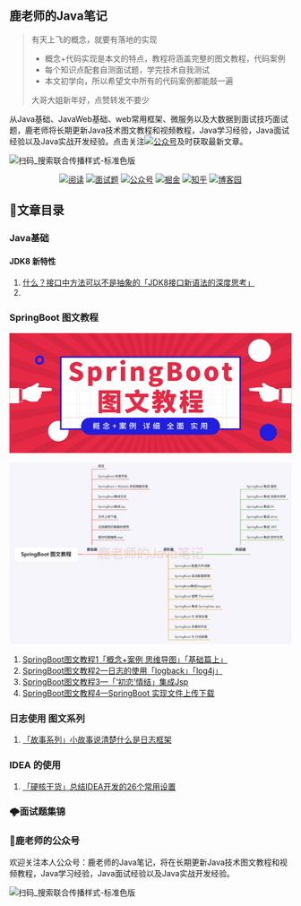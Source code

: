 

## 鹿老师的Java笔记

> 有天上飞的概念，就要有落地的实现
>
> - 概念+代码实现是本文的特点，教程将涵盖完整的图文教程，代码案例
> - 每个知识点配套自测面试题，学完技术自我测试
> - 本文初学向，所以希望文中所有的代码案例都能敲一遍
>
> 大哥大姐新年好，点赞转发不要少



从Java基础、JavaWeb基础、web常用框架、微服务以及大数据到面试技巧面试题，鹿老师将长期更新Java技术图文教程和视频教程，Java学习经验，Java面试经验以及Java实战开发经验。点击关注<a href="#公众号"><img src="https://img.shields.io/badge/关注公众号-鹿老师的Java笔记-blue.svg" alt="公众号"></a>及时获取最新文章。



![扫码_搜索联合传播样式-标准色版](README.assets/扫码_搜索联合传播样式-标准色版.png)





<p align="center">
  <a href="#目录"><img src="https://img.shields.io/badge/目录(善用搜索)-read-brightgreen.svg" alt="阅读"></a>
  <a href="#面试题"><img src="https://img.shields.io/badge/面试题-面试题集锦-blue.svg" alt="面试题"></a>
<a href="#公众号"><img src="https://img.shields.io/badge/关注公众号-鹿老师的Java笔记-blue.svg" alt="公众号"></a>
  <a href="https://juejin.im/user/5794c59c2e958a00650ff564/posts"><img src="https://img.shields.io/badge/关注-掘金-lightgrey.svg" alt="掘金"></a>
  <a href="https://www.zhihu.com/people/bing-yang-96"><img src="https://img.shields.io/badge/关注-知乎-critical.svg" alt="知乎"></a>
  <a href="https://www.cnblogs.com/bingyang-py/"><img src="https://img.shields.io/badge/关注-博客园-brightgreen.svg" alt="博客园"></a>
</p>




## **<a name="目录">:notebook:文章目录</a>**

### Java基础



#### JDK8 新特性

1. [什么？接口中方法可以不是抽象的「JDK8接口新语法的深度思考」](https://mp.weixin.qq.com/s/566y5AIEFjrti_sKX4JA1A)
2. 

### SpringBoot 图文教程 

![1703780974f34e37](README.assets/1703780974f34e37.png)

![鹿老师的Java笔记](README.assets/1240-20200214160159317.jpeg)



1.  [SpringBoot图文教程1「概念+案例 思维导图」「基础篇上」](https://mp.weixin.qq.com/s/phk6j3ChBP-kPtS2xZeEZg)
2.  [SpringBoot图文教程2—日志的使用「logback」「log4j」](https://mp.weixin.qq.com/s/7Mw_xhFF4Q5NtdtcsHc67Q)
3.  [SpringBoot图文教程3—「‘初恋’情结」集成Jsp](https://mp.weixin.qq.com/s/BYzVg5NBcF_ou_PyX8ygag)
4.  [SpringBoot图文教程4—SpringBoot 实现文件上传下载](https://mp.weixin.qq.com/s/6ctykPo3eDBEB7YsC0PAZw)



### 日志使用 图文系列

1.  [「故事系列」小故事说清楚什么是日志框架](https://mp.weixin.qq.com/s/phk6j3ChBP-kPtS2xZeEZg)



### IDEA 的使用

1. [「硬核干货」总结IDEA开发的26个常用设置](https://mp.weixin.qq.com/s/PgGDi1krVtnSmb9UubKZJw)



### :cloud_with_lightning:<a name="面试题">面试题集锦</a>



### :medal_sports:<a name="公众号">鹿老师的公众号</a>

欢迎关注本人公众号：鹿老师的Java笔记，将在长期更新Java技术图文教程和视频教程，Java学习经验，Java面试经验以及Java实战开发经验。

![扫码_搜索联合传播样式-标准色版](README.assets/扫码_搜索联合传播样式-标准色版.png)



